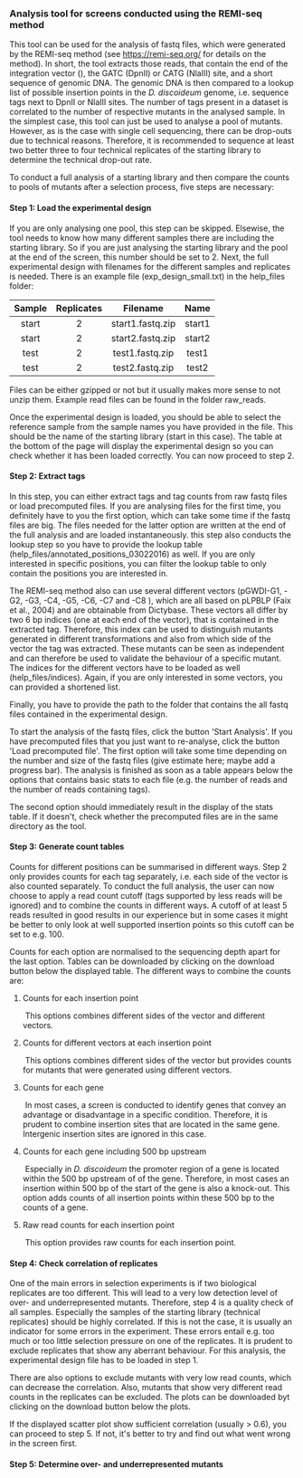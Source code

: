 ### Analysis tool for screens conducted using the REMI-seq method

This tool can be used for the analysis of fastq files, which were generated by the REMI-seq method (see https://remi-seq.org/ for details on the method). In short, the tool extracts those reads, that contain the end of the integration vector (), the GATC (DpnII) or CATG (NlaIII) site, and a short sequence of genomic DNA. The genomic DNA is then compared to a lookup list of possible insertion points in the *D. discoideum* genome, i.e. sequence tags next to DpnII or NlaIII sites. The number of tags present in a dataset is correlated to the number of respective mutants in the analysed sample. In the simplest case, this tool can just be used to analyse a pool of mutants. However, as is the case with single cell sequencing, there can be drop-outs due to technical reasons. Therefore, it is recommended to sequence at least two better three to four technical replicates of the starting library to determine the technical drop-out rate.

To conduct a full analysis of a starting library and then compare the counts to pools of mutants after a selection process, five steps are necessary:

#### Step 1: Load the experimental design

If you are only analysing one pool, this step can be skipped. Elsewise, the tool needs to know how many different samples there are including the starting library. So if you are just analysing the starting library and the pool at the end of the screen, this number should be set to 2. Next, the full experimental design with filenames for the different samples and replicates is needed. There is an example file (exp_design_small.txt) in the help_files folder:

| Sample | Replicates |     Filename     |  Name  |
| :----: | :--------: | :--------------: | :----: |
| start  |     2      | start1.fastq.zip | start1 |
| start  |     2      | start2.fastq.zip | start2 |
|  test  |     2      | test1.fastq.zip  | test1  |
|  test  |     2      | test2.fastq.zip  | test2  |

Files can be either gzipped or not but it usually makes more sense to not unzip them. Example read files can be found in the folder raw_reads.

Once the experimental design is loaded, you should be able to select the reference sample from the sample names you have provided in the file. This should be the name of the starting library (start in this case). The table at the bottom of the page will display the experimental design so you can check whether it has been loaded correctly. You can now proceed to step 2.

#### Step 2: Extract tags

In this step, you can either extract tags and tag counts from raw fastq files or load precomputed files. If you are analysing files for the first time, you definitely have to you the first option, which can take some time if the fastq files are big. The files needed for the latter option are written at the end of the full analysis and are loaded instantaneously. this step also conducts the lookup step so you have to provide the lookup table (help_files/annotated_positions_03022016) as well. If you are only interested in specific positions, you can filter the lookup table to only contain the positions you are interested in.

The REMI-seq method also can use several different vectors (pGWDI-G1, -G2, -G3, -C4, -G5, -C6, -C7 and -C8 ), which are all based on pLPBLP (Faix et al., 2004) and are obtainable from Dictybase. These vectors all differ by two 6 bp indices (one at each end of the vector), that is contained in the extracted tag. Therefore, this index can be used to distinguish mutants generated in different transformations and also from which side of the vector the tag was extracted. These mutants can be seen as independent and can therefore be used to validate the behaviour of a specific mutant. The indices for the different vectors have to be loaded as well (help_files/indices). Again, if you are only interested in some vectors, you can provided a shortened list.

Finally, you have to provide the path to the folder that contains the all fastq files contained in the experimental design. 

To start the analysis of the fastq files, click the button 'Start Analysis'. If you have precomputed files that you just want to re-analyse, click the button 'Load precomputed file'. The first option will take some time depending on the number and size of the fastq files (give estimate here; maybe add a progress bar). The analysis is finished as soon as a table appears below the options that contains basic stats to each file (e.g. the number of reads and the number of reads containing tags). 

The second option should immediately result in the display of the stats table. If it doesn't, check whether the precomputed files are in the same directory as the tool.

#### Step 3: Generate count tables

Counts for different positions can be summarised in different ways. Step 2 only provides counts for each tag separately, i.e. each side of the vector is also counted separately. To conduct the full analysis, the user can now choose to apply a read count cutoff (tags supported by less reads will be ignored) and to combine the counts in different ways. A cutoff of at least 5 reads resulted in good results in our experience but in some cases it might be better to only look at well supported insertion points so this cutoff can be set to e.g. 100.

Counts for each option are normalised to the sequencing depth apart for the last option. Tables can be downloaded by clicking on the download button below the displayed table. The different ways to combine the counts are:

1. Counts for each insertion point

   ​	This options combines different sides of the vector and different vectors.

2. Counts for different vectors at each insertion point

   ​	This options combines different sides of the vector but provides counts for mutants that were generated using 	different vectors.

3. Counts for each gene

   ​	In most cases, a screen is conducted to identify genes that convey an advantage or disadvantage in a specific 	condition. Therefore, it is prudent to combine insertion sites that are located in the same gene. Intergenic 		insertion sites are ignored in this case.

4. Counts for each gene including 500 bp upstream

   ​	Especially in *D. discoideum* the promoter region of a gene is located within the 500 bp upstream of of the 	gene. Therefore, in most cases an insertion within 500 bp of the start of the gene is also a knock-out. This 	option adds counts of all insertion points within these 500 bp to the counts of a gene.

5. Raw read counts for each insertion point

   ​	This option provides raw counts for each insertion point.

#### Step 4: Check correlation of replicates

One of the main errors in selection experiments is if two biological replicates are too different. This will lead to a very low detection level of over- and underrepresented mutants. Therefore, step 4 is a quality check of all samples. Especially the samples of the starting library (technical replicates) should be highly correlated. If this is not the case, it is usually an indicator for some errors in the experiment. These errors entail e.g. too much or too little selection pressure on one of the replicates. It is prudent to exclude replicates that show any aberrant behaviour. For this analysis, the experimental design file has to be loaded in step 1.

There are also options to exclude mutants with very low read counts, which can decrease the correlation. Also, mutants that show very different read counts in the replicates can be excluded. The plots can be downloaded byt clicking on the download button below the plots.

If the displayed scatter plot show sufficient correlation (usually > 0.6), you can proceed to step 5. If not, it's better to try and find out what went wrong in the screen first.

#### Step 5: Determine over- and underrepresented mutants

